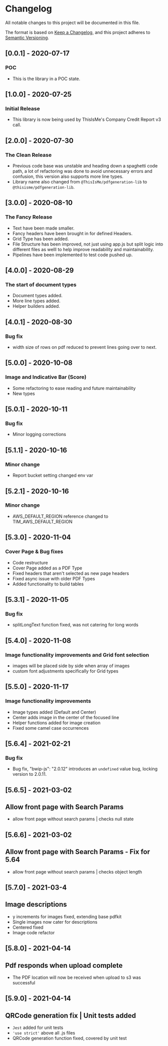 # Changelog

All notable changes to this project will be documented in this file.

The format is based on [Keep a Changelog](https://keepachangelog.com/en/1.0.0/),
and this project adheres to [Semantic Versioning](https://semver.org/spec/v2.0.0.html).

## [0.0.1] - 2020-07-17

### POC

- This is the library in a POC state.

## [1.0.0] - 2020-07-25

### Initial Release

- This library is now being used by ThisIsMe's Company Credit Report v3 call.

## [2.0.0] - 2020-07-30

### The Clean Release

- Previous code base was unstable and heading down a spaghetti code path, a lot of refactoring was done to avoid unnecessary errors and confusion, this version also supports more line types.
- Library name also changed from `@ThisIsMe/pdfgeneration-lib` to `@thisisme/pdfgeneration-lib`.

## [3.0.0] - 2020-08-10

### The Fancy Release

- Text have been made smaller.
- Fancy headers have been brought in for defined Headers.
- Grid Type has been added.
- File Structure has been improved, not just using app.js but split logic into different files as welll to help improve readability and maintainability.
- Pipelines have been implemented to test code pushed up.

## [4.0.0] - 2020-08-29

### The start of document types

- Document types added.
- More line types added.
- Helper builders added.

## [4.0.1] - 2020-08-30

### Bug fix

- width size of rows on pdf reduced to prevent lines going over to next.

## [5.0.0] - 2020-10-08

### Image and Indicative Bar (Score)

- Some refactoring to ease reading and future maintainability
- New types

## [5.0.1] - 2020-10-11

### Bug fix

- Minor logging corrections

## [5.1.1] - 2020-10-16

### Minor change

- Report bucket setting changed env var

## [5.2.1] - 2020-10-16

### Minor change

- AWS_DEFAULT_REGION reference changed to TIM_AWS_DEFAULT_REGION

## [5.3.0] - 2020-11-04

### Cover Page & Bug fixes

- Code restructure
- Cover Page added as a PDF Type
- Fixed headers that aren't selected as new page headers
- Fixed async issue with older PDF Types
- Added functionality to build tables

## [5.3.1] - 2020-11-05

### Bug fix

- splitLongText function fixed, was not catering for long words

## [5.4.0] - 2020-11-08

### Image functionality improvements and Grid font selection

- images will be placed side by side when array of images
- custom font adjustments specifically for Grid types

## [5.5.0] - 2020-11-17

### Image functionality improvements

- Image types added (Default and Center)
- Center adds image in the center of the focused line
- Helper functions added for image creation
- Fixed some camel case occurrences

## [5.6.4] - 2021-02-21

### Bug fix

- Bug fix, "bwip-js": "2.0.12" introduces an `undefined` value bug, locking version to 2.0.11.

## [5.6.5] - 2021-03-02

## Allow front page with Search Params

- allow front page without search params | checks null state

## [5.6.6] - 2021-03-02

## Allow front page with Search Params - Fix for 5.64

- allow front page without search params | checks object length

## [5.7.0] - 2021-03-4

## Image descriptions

- y increments for images fixed, extending base pdfkit
- Single images now cater for descriptions
- Centered fixed
- Image code refactor

## [5.8.0] - 2021-04-14

## Pdf responds when upload complete

- The PDF location will now be received when upload to s3 was successful

## [5.9.0] - 2021-04-14

## QRCode generation fix | Unit tests added

- `Jest` added for unit tests
- `'use strict'` above all .js files
- QRCode generation function fixed, covered by unit test
